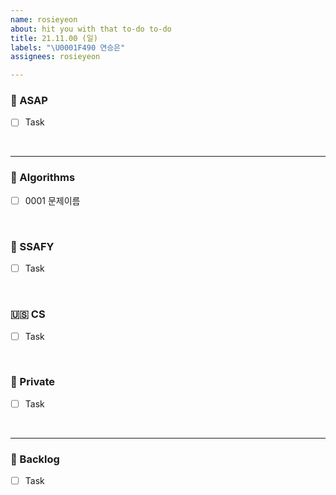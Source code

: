 ```yaml
---
name: rosieyeon
about: hit you with that to-do to-do
title: 21.11.00 (일)
labels: "\U0001F490 연승은"
assignees: rosieyeon

---
```


### 👻  ASAP
- [ ] Task
<br>

---

### 🍉  Algorithms
- [ ] 0001 문제이름
<br>

### 🍂  SSAFY
- [ ] Task
<br>

### 🇺🇸  CS
- [ ] Task
<br>

### 💍  Private
- [ ] Task
<br>

---

### 📌  Backlog
- [ ] Task
